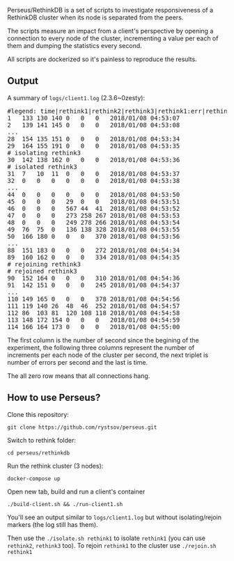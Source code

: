 Perseus/RethinkDB is a set of scripts to investigate responsiveness of a RethinkDB cluster when its node is separated from the peers.

The scripts measure an impact from a client's perspective by opening a connection to every node of the cluster, incrementing a value per each of them and dumping the statistics every second.

All scripts are dockerized so it's painless to reproduce the results.

## Output

A summary of `logs/client1.log` (2.3.6~0zesty):

<pre>#legend: time|rethink1|rethink2|rethink3|rethink1:err|rethink2:err|rethink3:err
1	133	130	140	0	0	0	2018/01/08 04:53:07
2	139	141	145	0	0	0	2018/01/08 04:53:08
...
28	154	135	151	0	0	0	2018/01/08 04:53:34
29	164	155	191	0	0	0	2018/01/08 04:53:35
# isolating rethink3
30	142	138	162	0	0	0	2018/01/08 04:53:36
# isolated rethink3
31	7	10	11	0	0	0	2018/01/08 04:53:37
32	0	0	0	0	0	0	2018/01/08 04:53:38
...
44	0	0	0	0	0	0	2018/01/08 04:53:50
45	0	0	0	29	0	0	2018/01/08 04:53:51
46	0	0	0	567	44	41	2018/01/08 04:53:52
47	0	0	0	273	258	267	2018/01/08 04:53:53
48	0	0	0	249	278	266	2018/01/08 04:53:54
49	76	75	0	136	138	328	2018/01/08 04:53:55
50	166	180	0	0	0	370	2018/01/08 04:53:56
...
88	151	183	0	0	0	272	2018/01/08 04:54:34
89	160	162	0	0	0	334	2018/01/08 04:54:35
# rejoining rethink3
# rejoined rethink3
90	152	164	0	0	0	310	2018/01/08 04:54:36
91	142	151	0	0	0	245	2018/01/08 04:54:37
...
110	149	165	0	0	0	378	2018/01/08 04:54:56
111	119	140	26	48	46	252	2018/01/08 04:54:57
112	86	103	81	120	108	118	2018/01/08 04:54:58
113	148	172	154	0	0	0	2018/01/08 04:54:59
114	166	164	173	0	0	0	2018/01/08 04:55:00</pre>

The first column is the number of second since the begining of the experiment, the following three columns represent the number of increments per each node of the cluster per second, the next triplet is number of errors per second and the last is time.

The all zero row means that all connections hang.

## How to use Perseus?

Clone this repository:

    git clone https://github.com/rystsov/perseus.git

Switch to rethink folder:

    cd perseus/rethinkdb

Run the rethink cluster (3 nodes):

    docker-compose up

Open new tab, build and run a client's container

    ./build-client.sh && ./run-client1.sh

You'll see an output similar to `logs/client1.log` but without isolating/rejoin markers (the log still has them).

Then use the `./isolate.sh rethink1` to isolate `rethink1` (you can use `rethink2`, `rethink3` too). To rejoin `rethink1` to the cluster use  `./rejoin.sh rethink1`
